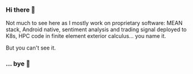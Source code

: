 ### Hi there 👋

Not much to see here as I mostly work on proprietary software:
MEAN stack, Android native, sentiment analysis and trading signal deployed to K8s, HPC code in finite element exterior calculus... you name it.

But you can't see it.

### ... bye 👋

<!--
**tinkei/tinkei** is a ✨ _special_ ✨ repository because its `README.md` (this file) appears on your GitHub profile.

Here are some ideas to get you started:

- 🔭 I’m currently working on ...
- 🌱 I’m currently learning ...
- 👯 I’m looking to collaborate on ...
- 🤔 I’m looking for help with ...
- 💬 Ask me about ...
- 📫 How to reach me: ...
- 😄 Pronouns: ...
- ⚡ Fun fact: ...
-->
